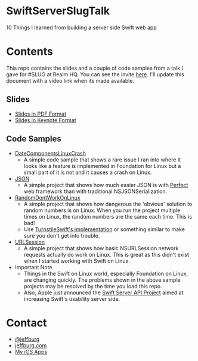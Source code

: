 # SwiftServerSlugTalk
10 Things I learned from building a server side Swift web app

# Contents
This repo contains the slides and a couple of code samples from a talk I gave for #SLUG at Realm HQ. You can see the invite [here](http://www.meetup.com/swift-language/events/234864469/?rv=ea1&_af=event&_af_eid=234864469&https=off). I'll update this document with a video link when its made available.

## Slides
- [Slides in PDF Format](Slides.pdf)
- [Slides in Keynote Format](Slides.key)

## Code Samples
- [DateComponentsLinuxCrash](CodeSamples/DateComponentsLinuxCrash)
    - A simple code sample that shows a rare issue I ran into where it looks like a feature is implemented in Foundation for Linux but a small part of it is not and it causes a crash on Linux.
- [JSON](CodeSamples/JSON)
    - A simple project that shows how much easier JSON is with [Perfect](https://github.com/perfectlysoft) web framework than with traditional NSJSONSerialization.
- [RandomDontWorkOnLinux](CodeSamples/RandomDontWorkOnLinux)
    - A simple project that shows how dangerous the 'obvious' solution to random numbers is on Linux. When you run the project multiple times on Linux, the random numbers are the same each time. This is bad! 
    - Use [TurnstileSwift's implementation](https://github.com/stormpath/Turnstile/blob/master/Sources/TurnstileCrypto/URandom.swift) or something similar to make sure you don't get into trouble.
- [URLSession](CodeSamples/URLSession)
    - A simple project that shows how basic NSURLSession network requests actually do work on Linux. This is great as this didn't exist when I started working with Swift on Linux.
- Important Note
    - Things in the Swift on Linux world, especially Foundation on Linux, are changing quickly. The problems shown in the above sample projects may be resolved by the time you load this repo.
    - Also, Apple just announced the [Swift Server API Project](https://swift.org/server-apis/) aimed at increasing Swift's usability server side.

# Contact
- [@jeffburg](https://www.twitter.com/jeffburg)
- [jeffburg.com](http://www.jeffburg.com)
- [My iOS Apps](http://www.saturdayapps.com)
